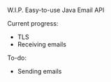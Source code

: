 W.I.P. Easy-to-use Java Email API

Current progress:
- TLS
- Receiving emails

To-do:
- Sending emails
